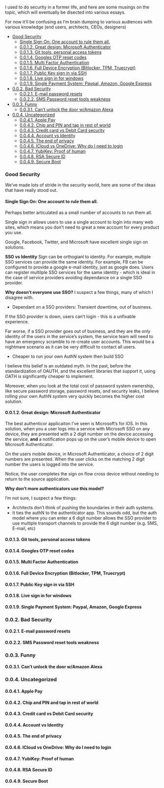 I used to do security in a former life, and here are some musings on the topic, which will eventually be disected into various essays. 

For now it’ll be confusing as I’m brain dumping to various audiences with various knowledge (end users, architects, CEOs, designers)

<!-- TOC -->

- [Good Security](#good-security)
    - [Single Sign On: One account to rule them all.](#single-sign-on-one-account-to-rule-them-all)
    - [0.0.1.2. Great design: Microsoft Authenticator](#0012-great-design-microsoft-authenticator)
    - [0.0.1.3. Git tools, personal access tokens](#0013-git-tools-personal-access-tokens)
    - [0.0.1.4. Googles OTP reset codes](#0014-googles-otp-reset-codes)
    - [0.0.1.5. Multi Factor Authentication](#0015-multi-factor-authentication)
    - [0.0.1.6. Full Device Encryption (Bitlocker, TPM, Truecrypt)](#0016-full-device-encryption-bitlocker-tpm-truecrypt)
    - [0.0.1.7. Public Key sign in via SSH](#0017-public-key-sign-in-via-ssh)
    - [0.0.1.8. Live sign in for windows](#0018-live-sign-in-for-windows)
    - [0.0.1.9. Single Payment System: Paypal, Amazon, Google Express](#0019-single-payment-system-paypal-amazon-google-express)
- [0.0.2. Bad Security](#002-bad-security)
    - [0.0.2.1. E-mail password resets](#0021-e-mail-password-resets)
    - [0.0.2.2. SMS Password reset tools  weakness](#0022-sms-password-reset-tools--weakness)
- [0.0.3. Funny](#003-funny)
    - [0.0.3.1. Can’t unlock the door w/Amazon Alexa](#0031-cant-unlock-the-door-wamazon-alexa)
- [0.0.4. Uncategorized](#004-uncategorized)
    - [0.0.4.1. Apple Pay](#0041-apple-pay)
    - [0.0.4.2. Chip and PIN and tap in rest of world](#0042-chip-and-pin-and-tap-in-rest-of-world)
    - [0.0.4.3. Credit card vs Debit Card security](#0043-credit-card-vs-debit-card-security)
    - [0.0.4.4. Account vs Identity](#0044-account-vs-identity)
    - [0.0.4.5. The end of privacy](#0045-the-end-of-privacy)
    - [0.0.4.6. ICloud vs OneDrive: Why do I need to login](#0046-icloud-vs-onedrive-why-do-i-need-to-login)
    - [0.0.4.7. YubiKey: Proof of human](#0047-yubikey-proof-of-human)
    - [0.0.4.8. RSA Secure ID](#0048-rsa-secure-id)
    - [0.0.4.9. Secure Boot](#0049-secure-boot)

<!-- /TOC -->
### Good Security

We’ve made lots of stride in the security world, here are some of the ideas that have really stood out. 

#### Single Sign On: One account to rule them all. 
Perhaps better articulated as a small number of accounts to run them all.

Single sign in allows users to use a single account to login into many web sites, which means you don’t need to great a new account for every product you use. 

Google, Facebook, Twitter, and Microsoft have excellent single sign on solutions. 

**SSO vs Identity**
Sign can be orthogianl to identity. For example, multiple SSO services can provide the same identity. For example, FB can be configured to provide a google e-mail identity, just as google does.  Users can register multilple SSO services for the same identity - which is ideal in the case of service providers avoiding dependance on a single SSO provider. 

**Why doesn’t everyone use SSO?**
I suspect a few things, many of which I disagree with. 

* Dependant on a SSO providers:  Transient downtime, out of business.

If the SSO provider is down, users can’t login - this is a unfixable experience.

Far worse, if a SSO provider goes out of business, and they are the only identity of the users in the service’s system, the service team will need to have an emergency scramble to re-create user accounts. This would be a nightmare scenario as it can be very difficult to contact all users. 

* Cheaper to run your own AuthN system then build SSO

I believe this belief is an outdated myth.  In the past, before the standardization of OAUTH, and the excellent libraries that support it, using OATH is significantly cheaper to implement.

Moreover, when you look at the total cost of password system ownership, like secure password storage, password resets, and security leaks, I believe rolling your own AuthN system very quickly becomes the higher cost solution. 

#### 0.0.1.2. Great design: Microsoft Authenticator
The best authenticor applicaiton I’ve seen is Microsoft’s for iOS. In this solution, when you a user logs into a service with Microsoft SSO on any device, they are presented with a 2 digit number on the device accessing the service, **and** a notification pops up on the user’s mobile device to open Microsoft Authenticator. 

On the users mobile device, in Microsoft Authenticator, a choice of 2 digit numbers are presented. When the user clicks on the matching 2 digit number the users is logged into the service. 

Notice, the user completes the sign on flow cross device without needing to return to the source application.

**Why don’t more authenticators use this model?** 

I’m not sure, I suspect a few things: 
* Architects don’t think of pushing the boundaries in their auth systems. 
* It ties the authN to the authenticator app. 
  This sounds odd, but the auth model where you can enter a 6 digit number allows the SSO provider to use multiple transport channels to provide the 6 digit number (e.g. SMS, E-mail, etc)


#### 0.0.1.3. Git tools, personal access tokens
#### 0.0.1.4. Googles OTP reset codes
#### 0.0.1.5. Multi Factor Authentication
#### 0.0.1.6. Full Device Encryption (Bitlocker, TPM, Truecrypt)
#### 0.0.1.7. Public Key sign in via SSH
#### 0.0.1.8. Live sign in for windows
#### 0.0.1.9. Single Payment System: Paypal, Amazon, Google Express
### 0.0.2. Bad Security
#### 0.0.2.1. E-mail password resets
#### 0.0.2.2. SMS Password reset tools  weakness
### 0.0.3. Funny
#### 0.0.3.1. Can’t unlock the door w/Amazon Alexa
### 0.0.4. Uncategorized
#### 0.0.4.1. Apple Pay
#### 0.0.4.2. Chip and PIN and tap in rest of world
#### 0.0.4.3. Credit card vs Debit Card security
#### 0.0.4.4. Account vs Identity
#### 0.0.4.5. The end of privacy
#### 0.0.4.6. ICloud vs OneDrive: Why do I need to login
#### 0.0.4.7. YubiKey: Proof of human
#### 0.0.4.8. RSA Secure ID
#### 0.0.4.9. Secure Boot